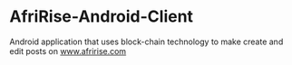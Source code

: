 # AfriRise-Android-Client
Android application that uses block-chain technology to make create and edit posts on www.afririse.com
